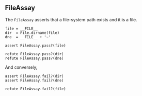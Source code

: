 ## FileAssay

The `FileAssay` asserts that a file-system path exists and it is a file.

    file = __FILE__
    dir  = File.dirname(file)
    dne  = __FILE__ + '~'

    assert FileAssay.pass?(file)

    refute FileAssay.pass?(dir)
    refute FileAssay.pass?(dne)

And conversely,

    assert FileAssay.fail?(dir)
    assert FileAssay.fail?(dne)

    refute FileAssay.fail?(file)

